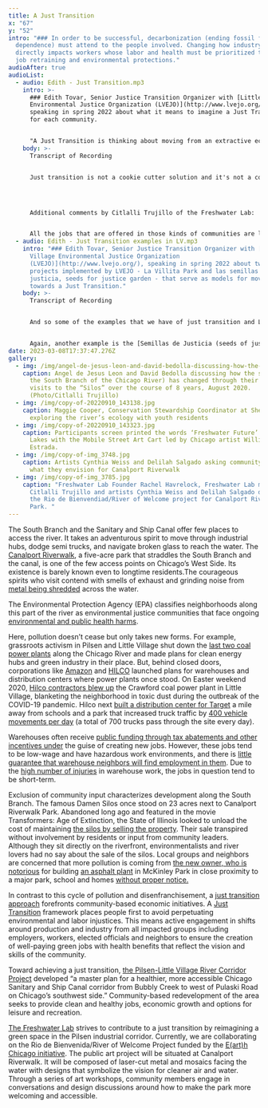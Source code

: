 ```yaml
---
title: A Just Transition
x: "67"
y: "52"
intro: "### In order to be successful, decarbonization (ending fossil fuel
  dependence) must attend to the people involved. Changing how industry operates
  directly impacts workers whose labor and health must be prioritized through
  job retraining and environmental protections."
audioAfter: true
audioList:
  - audio: Edith - Just Transition.mp3
    intro: >-
      ### Edith Tovar, Senior Justice Transition Organizer with [Little Village
      Environmental Justice Organization (LVEJO)](http://www.lvejo.org/),
      speaking in spring 2022 about what it means to imagine a Just Transition
      for each community.


      "A Just Transition is thinking about moving from an extractive economy to a regenerative economy."
    body: >-
      Transcript of Recording


      Just transition is not a cookie cutter solution and it's not a cookie cutter template. And each community literally has to figure out, what is the type of job force that we want to see in our community? And we know from Little Village, like, it's agriculture. Like, there's so much agricultural knowledge that we should not be ashamed for it. I think that's one of the things about being an immigrant community as well, is that sometimes we feel like working the land can be embarrassing, but sometimes it's like such a gift, right, that we're able to grow fruit from a seed and go through that whole process and thinking about how that can be a possibility, how we can lower our carbon emission, right? If we produce locally, we can deliver literally a few feet away. We don't even need trucks. We'll probably just take it in our bikes, right, and start thinking about, like, those. I know it sounds like a little bit silly and it's a little bit utopian, but I think it could happen. We are just so close. it's not simple. I know it's not simple, but just like, the thought of being able to work with the land or being able to install solar farms in your community and working in your community and shopping in your community, that just, builds the wealth for folks to be able to thrive, right. And to look at their job is just like, not only a job, but something that they also enjoy doing. And I know it sounds weird. 




      Additional comments by Citlalli Trujillo of the Freshwater Lab:


      All the jobs that are offered in those kinds of communities are like warehouse, factory jobs. What do you see us as? What do you see as, you know, only someone you're making money off of us. And even then, those types of jobs, they're harmful. The dangerous labor that goes into a warehouse job, factory job, all the bending and the repetitiveness, that kind of thing hurts your body. It wears your body down over time. And even then again, those kinds of jobs don't care. They don't want you to unionize. They don't want you to bring up those kinds of concerns. They'll fire you. And you can be easily replaced by the next person. Exactly.
  - audio: Edith - Just Transition examples in LV.mp3
    intro: "### Edith Tovar, Senior Justice Transition Organizer with [Little
      Village Environmental Justice Organization
      (LVEJO)](http://www.lvejo.org/), speaking in spring 2022 about two example
      projects implemented by LVEJO - La Villita Park and las semillas de
      justicia, seeds for justice garden - that serve as models for moving
      towards a Just Transition."
    body: >-
      Transcript of Recording


      And so some of the examples that we have of just transition and Little Village is the Celotex site, which was once upon a time a Superfund site that has been converted into the second largest park, green space in Little Village, which is [La Villita Park](http://www.lvejo.org/our-accomplishments/reclaiming-green-space/), developed. The organizers back then, they had a lot of community meetings. They had a lot of input from residents. Through the data that they collected, they found out that there's close to about 2,000 children within a 1 mile radius that live in close proximity to this park. So they built a beautiful children's play area. There's a skate park that was designed by youth in the area and there's a few soccer fields and basketball courts and baseball fields. But yeah, those are examples of Just Transition, right, what was once something so toxic can be converted and can be utilized. 


      Again, another example is the [Semillas de Justicia (seeds of justice) garden](http://www.lvejo.org/our-accomplishments/community-garden/), which was another brownfield here. The problem was that there were dozens of old oil containers buried on the ground that started to seep. And with the seepage, a lot of toxic smells started to come up. And so the city was able to clean it and NeighborSpace was able to acquire that. And so we've been working with NeighborSpace to have a free community garden where we have about 45 families that have access to land, where they grow herbs, fruit, vegetables. And in these last two years that we have really opened up the garden, the first year in 2020, the gardeners produced about two tons of food. And that's like chilies, tomatoes, onions, garlic, things that we can really weigh, not so much the herbs. And in 2021, we saw an increase to four tons of food. So the same amount of land, just a whole lot of folks more interested in getting access to land. And the head gardener also created a program. And again, this is another mode of just transition, mutual aid, where a lot of the family saw that they were going to have a lot of their veggies leftover -they started hanging grocery bags from the fans. And we made social media posts like, if folks want to pick up fresh organic veggies, come pick them up at the garden, in a way, also distributing food in that way. And so those are examples of just transition. And so those are the examples that we would love to see projects like this duplicated and so many different opportunities.
date: 2023-03-08T17:37:47.276Z
gallery:
  - img: /img/angel-de-jesus-leon-and-david-bedolla-discussing-how-the-scene-near-the-south-branch-of-the-chicago-river-has-changed-through-their-many-visits-to-the-“silos”-over-the-course-of-8-years-august-2020.-photo_citlalli-trujillo-.jpg
    caption: Angel de Jesus Leon and David Bedolla discussing how the scene (near
      the South Branch of the Chicago River) has changed through their many
      visits to the “Silos” over the course of 8 years, August 2020.
      (Photo/Citlalli Trujillo)
  - img: /img/copy-of-20220910_143138.jpg
    caption: Maggie Cooper, Conservation Stewardship Coordinator at Shedd Aquarium
      exploring the river’s ecology with youth residents
  - img: /img/copy-of-20220910_143323.jpg
    caption: Participants screen printed the words ‘Freshwater Future’ and the Great
      Lakes with the Mobile Street Art Cart led by Chicago artist William
      Estrada.
  - img: /img/copy-of-img_3748.jpg
    caption: Artists Cynthia Weiss and Delilah Salgado asking community residents
      what they envision for Canalport Riverwalk
  - img: /img/copy-of-img_3785.jpg
    caption: "Freshwater Lab Founder Rachel Havrelock, Freshwater Lab member
      Citlalli Trujillo and artists Cynthia Weiss and Delilah Salgado discuss
      the Rio de Bienvendiad/River of Welcome project for Canalport Riverwalk
      Park. "
---
```

The South Branch and the Sanitary and Ship Canal offer few places to access the river. It takes an adventurous spirit to move through industrial hubs, dodge semi trucks, and navigate broken glass to reach the water. The [Canalport Riverwalk](https://www.chicagotribune.com/news/breaking/ct-canalport-riverwalk-park-20220929-xnkf6dcj7zbblbuaigor7qmnsq-story.html), a five-acre park that straddles the South Branch and the canal, is one of the few access points on Chicago’s West Side. Its existence is barely known even to longtime residents.The courageous spirits who visit contend with smells of exhaust and grinding noise from [metal being shredded](https://chicago.suntimes.com/2022/1/13/22882507/pilsen-sims-metal-management-shredder-illinois-environmental-protection-agency) across the water.

The Environmental Protection Agency (EPA) classifies neighborhoods along this part of the river as environmental justice communities that face ongoing [environmental and public health harms](http://www.lvejo.org/years-after-coal-plant-fight-chicago-neighborhoods-take-on-diesel-exhaust/).

Here, pollution doesn’t cease but only takes new forms. For example, grassroots activism in Pilsen and Little Village shut down the [last two coal power plants](https://www.chicagotribune.com/business/ct-xpm-2012-08-30-chi-closure-of-chicagos-crawford-fisk-electric-plants-ends-coal-era-20120830-story.html) along the Chicago River and made plans for clean energy hubs and green industry in their place. But, behind closed doors, corporations like [Amazon](https://blockclubchicago.org/2020/11/19/despite-community-opposition-city-commission-approves-amazon-distribution-facility-in-pilsen/) and [HILCO](https://www.chicagotribune.com/business/ct-biz-hilco-little-village-demolition-settlement-health-clinic-20201120-ixkekneboncg3mycgmnq5uc54u-story.html) launched plans for warehouses and distribution centers where power plants once stood. On Easter weekend 2020, [Hilco contractors blew up](https://blockclubchicago.org/2020/04/11/old-crawford-coal-plant-smokestack-blown-up-sending-dust-into-little-village-during-global-pandemic/) the Crawford coal power plant in Little Village, blanketing the neighborhood in toxic dust during the outbreak of the COVID-19 pandemic. Hilco next [built a distribution center for Target](https://blockclubchicago.org/2020/11/03/little-village-activists-install-billboard-slamming-hilco-6-months-after-dust-disaster/) a mile away from schools and a park that increased truck traffic by [400 vehicle movements per day](https://blockclubchicago.org/2022/12/27/hilco-plans-fleet-storage-yard-next-to-target-warehouse-in-little-village/) (a total of 700 trucks pass through the site every day).

Warehouses often receive [public funding through tax abatements and other incentives under](https://abc7chicago.com/amazon-warehouses-tax-breaks-communities-of-color/7955877/) the guise of creating new jobs. However, these jobs tend to be low-wage and have hazardous work environments, and there is [little guarantee that warehouse neighbors will find employment in them](https://southsideweekly.com/activists-demand-half-of-target-warehouse-jobs-go-to-little-village-residents/). Due to the [high number of injuries](https://www.ww4j.org/uploads/7/0/0/6/70064813/packaging_pain_report.pdf) in warehouse work, the jobs in question tend to be short-term.

Exclusion of community input characterizes development along the South Branch. The famous Damen Silos once stood on 23 acres next to Canalport Riverwalk Park. Abandoned long ago and featured in the movie Transformers: Age of Extinction, the State of Illinois looked to unload the cost of maintaining [the silos by selling the property](https://chicago.suntimes.com/2022/12/27/23528364/damen-silos-sold-community-objections-preservationists-environmentalists). Their sale transpired without involvement by residents or input from community leaders. Although they sit directly on the riverfront, environmentalists and river lovers had no say about the sale of the silos. Local groups and neighbors are concerned that more pollution is coming from [the new owner, who is notorious](https://chicago.suntimes.com/2022/12/27/23528364/damen-silos-sold-community-objections-preservationists-environmentalists) for building [an asphalt plant](https://blockclubchicago.org/2022/03/24/neighbors-slam-mckinley-park-asphalt-plants-bid-for-500-million-city-contract/) in McKinley Park in close proximity to a major park, school and homes [without proper notice.](https://blockclubchicago.org/2019/04/16/new-asphalt-plant-in-mckinley-park-surprised-local-leaders-now-theres-a-state-bill-to-warn-them/)

In contrast to this cycle of pollution and disenfranchisement, a [just transition approach](https://climatejusticealliance.org/just-transition/) forefronts community-based economic initiatives. A [Just Transition](https://jtalliance.org/) framework places people first to avoid perpetuating environmental and labor injustices. This means active engagement in shifts around production and industry from all impacted groups including employers, workers, elected officials and neighbors to ensure the creation of well-paying green jobs with health benefits that reflect the vision and skills of the community.

Toward achieving a just transition, [the Pilsen-Little Village River Corridor Project](http://www.lvejo.org/sample-title-of-image-text-post-4-here/) developed “a master plan for a healthier, more accessible Chicago Sanitary and Ship Canal corridor from Bubbly Creek to west of Pulaski Road on Chicago’s southwest side.” Community-based redevelopment of the area seeks to provide clean and healthy jobs, economic growth and options for leisure and recreation.

[The Freshwater Lab](https://www.freshwaterlab.org/) strives to contribute to a just transition by reimagining a green space in the Pilsen industrial corridor. Currently, we are collaborating on the Rio de Bienvenida/River of Welcome Project funded by the [E(art)h Chicago initiative](https://earthartchicago.org/rio-de-bienvenida/). The public art project will be situated at Canalport Riverwalk. It will be composed of laser-cut metal and mosaics facing the water with designs that symbolize the vision for cleaner air and water. Through a series of art workshops, community members engage in conversations and design discussions around how to make the park more welcoming and accessible.
